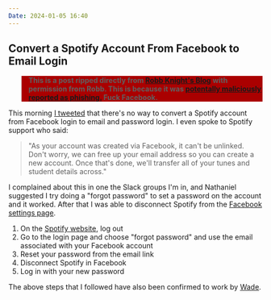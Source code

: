 ```yaml
---
Date: 2024-01-05 16:40
---
```


## Convert a Spotify Account From Facebook to Email Login

<blockquote style="background-color:#aa0000;font-style:normal;font-weight:bold;">
<p>This is a post ripped directly from <a href="https://rknight.me/blog/convert-spotify-facebook-to-email-login/">Robb Knight's Blog</a> with permission from Robb. This is because it was <a href="https://social.lol/@robb/111704215593992932">potentally maliciously reported as phishing.</a> Fuck Facebook.</p>
</blockquote>

This morning [I tweeted](https://hellsite.rknight.me/976392265374535680/) that there's no way to convert a Spotify account from Facebook login to email and password login. I even spoke to Spotify support who said:

> "As your account was created via Facebook, it can't be unlinked. Don't worry, we can free up your email address so you can create a new account. Once that's done, we'll transfer all of your tunes and student details across."

I complained about this in one the Slack groups I'm in, and Nathaniel suggested I try doing a "forgot password" to set a password on the account and it worked. After that I was able to disconnect Spotify from the [Facebook settings page](https://www.facebook.com/settings?tab=applications).

1. On the [Spotify website](https://open.spotify.com/?), log out
2. Go to the login page and choose "forgot password" and use the email associated with your Facebook account
3. Reset your password from the email link
4. Disconnect Spotify in Facebook
5. Log in with your new password

The above steps that I followed have also been confirmed to work by [Wade](https://www.iwader.co.uk/).